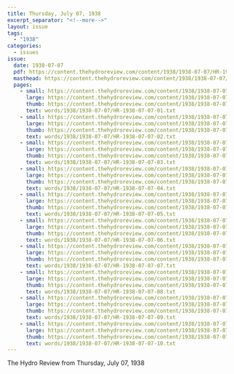 ```yaml
---
title: Thursday, July 07, 1938
excerpt_separator: "<!--more-->"
layout: issue
tags:
  - "1938"
categories:
  - issues
issue:
  date: 1938-07-07
  pdf: https://content.thehydroreview.com/content/1938/1938-07-07/HR-1938-07-07.pdf
  masthead: https://content.thehydroreview.com/content/1938/1938-07-07/masthead/HR-1938-07-07.jpg
  pages:
    - small: https://content.thehydroreview.com/content/1938/1938-07-07/small/HR-1938-07-07-01.jpg
      large: https://content.thehydroreview.com/content/1938/1938-07-07/large/HR-1938-07-07-01.jpg
      thumb: https://content.thehydroreview.com/content/1938/1938-07-07/thumbnails/HR-1938-07-07-01.jpg
      text: words/1938/1938-07-07/HR-1938-07-07-01.txt
    - small: https://content.thehydroreview.com/content/1938/1938-07-07/small/HR-1938-07-07-02.jpg
      large: https://content.thehydroreview.com/content/1938/1938-07-07/large/HR-1938-07-07-02.jpg
      thumb: https://content.thehydroreview.com/content/1938/1938-07-07/thumbnails/HR-1938-07-07-02.jpg
      text: words/1938/1938-07-07/HR-1938-07-07-02.txt
    - small: https://content.thehydroreview.com/content/1938/1938-07-07/small/HR-1938-07-07-03.jpg
      large: https://content.thehydroreview.com/content/1938/1938-07-07/large/HR-1938-07-07-03.jpg
      thumb: https://content.thehydroreview.com/content/1938/1938-07-07/thumbnails/HR-1938-07-07-03.jpg
      text: words/1938/1938-07-07/HR-1938-07-07-03.txt
    - small: https://content.thehydroreview.com/content/1938/1938-07-07/small/HR-1938-07-07-04.jpg
      large: https://content.thehydroreview.com/content/1938/1938-07-07/large/HR-1938-07-07-04.jpg
      thumb: https://content.thehydroreview.com/content/1938/1938-07-07/thumbnails/HR-1938-07-07-04.jpg
      text: words/1938/1938-07-07/HR-1938-07-07-04.txt
    - small: https://content.thehydroreview.com/content/1938/1938-07-07/small/HR-1938-07-07-05.jpg
      large: https://content.thehydroreview.com/content/1938/1938-07-07/large/HR-1938-07-07-05.jpg
      thumb: https://content.thehydroreview.com/content/1938/1938-07-07/thumbnails/HR-1938-07-07-05.jpg
      text: words/1938/1938-07-07/HR-1938-07-07-05.txt
    - small: https://content.thehydroreview.com/content/1938/1938-07-07/small/HR-1938-07-07-06.jpg
      large: https://content.thehydroreview.com/content/1938/1938-07-07/large/HR-1938-07-07-06.jpg
      thumb: https://content.thehydroreview.com/content/1938/1938-07-07/thumbnails/HR-1938-07-07-06.jpg
      text: words/1938/1938-07-07/HR-1938-07-07-06.txt
    - small: https://content.thehydroreview.com/content/1938/1938-07-07/small/HR-1938-07-07-07.jpg
      large: https://content.thehydroreview.com/content/1938/1938-07-07/large/HR-1938-07-07-07.jpg
      thumb: https://content.thehydroreview.com/content/1938/1938-07-07/thumbnails/HR-1938-07-07-07.jpg
      text: words/1938/1938-07-07/HR-1938-07-07-07.txt
    - small: https://content.thehydroreview.com/content/1938/1938-07-07/small/HR-1938-07-07-08.jpg
      large: https://content.thehydroreview.com/content/1938/1938-07-07/large/HR-1938-07-07-08.jpg
      thumb: https://content.thehydroreview.com/content/1938/1938-07-07/thumbnails/HR-1938-07-07-08.jpg
      text: words/1938/1938-07-07/HR-1938-07-07-08.txt
    - small: https://content.thehydroreview.com/content/1938/1938-07-07/small/HR-1938-07-07-09.jpg
      large: https://content.thehydroreview.com/content/1938/1938-07-07/large/HR-1938-07-07-09.jpg
      thumb: https://content.thehydroreview.com/content/1938/1938-07-07/thumbnails/HR-1938-07-07-09.jpg
      text: words/1938/1938-07-07/HR-1938-07-07-09.txt
    - small: https://content.thehydroreview.com/content/1938/1938-07-07/small/HR-1938-07-07-10.jpg
      large: https://content.thehydroreview.com/content/1938/1938-07-07/large/HR-1938-07-07-10.jpg
      thumb: https://content.thehydroreview.com/content/1938/1938-07-07/thumbnails/HR-1938-07-07-10.jpg
      text: words/1938/1938-07-07/HR-1938-07-07-10.txt
---
```


The Hydro Review from Thursday, July 07, 1938

<!--more-->

